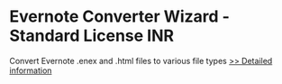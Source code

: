 # Evernote Converter Wizard - Standard License INR
Convert Evernote .enex and .html files to various file types
[>> Detailed information](https://secure.shareit.com/shareit/product.html?productid=301010637&affiliateid=200057808)
